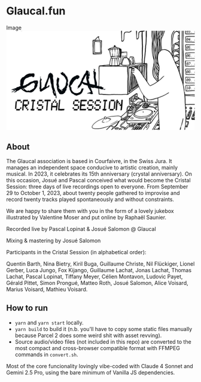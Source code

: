 # Glaucal.fun

Image
![](./static/og-image.png)

## About

The Glaucal association is based in Courfaivre, in the Swiss Jura. It manages an independent space conducive to artistic creation, mainly musical. In 2023, it celebrates its 15th anniversary (crystal anniversary). On this occasion, Josué and Pascal conceived what would become the Cristal Session: three days of live recordings open to everyone.
From September 29 to October 1, 2023, about twenty people gathered to improvise and record twenty tracks played spontaneously and without constraints.

We are happy to share them with you in the form of a lovely jukebox illustrated by Valentine Moser and put online by Raphaël Saunier.

Recorded live by Pascal Lopinat & Josué Salomon @ Glaucal

Mixing & mastering by Josué Salomon

Participants in the Cristal Session (in alphabetical order):

Quentin Barth, Nina Bietry, Kiril Buga, Guillaume Christe, Nil Flückiger, Lionel Gerber, Luca Jungo, Fox Kijango, Guillaume Lachat, Jonas Lachat, Thomas Lachat, Pascal Lopinat, Tiffany Meyer, Célien Montavon, Ludovic Payet, Gérald Pittet, Simon Prongué, Matteo Roth, Josué Salomon, Alice Voisard, Marius Voisard, Mathieu Voisard.

## How to run

- `yarn` and `yarn start` locally.
- `yarn build` to build it (n.b. you'll have to copy some static files manually because Parcel 2 does some weird shit with asset revving).
- Source audio/video files (not included in this repo) are converted to the most compact and cross-browser compatible format with FFMPEG commands in `convert.sh`.

Most of the core funcionality lovingly vibe-coded with Claude 4 Sonnet and Gemini 2.5 Pro, using the bare minimum of Vanilla JS dependencies.
